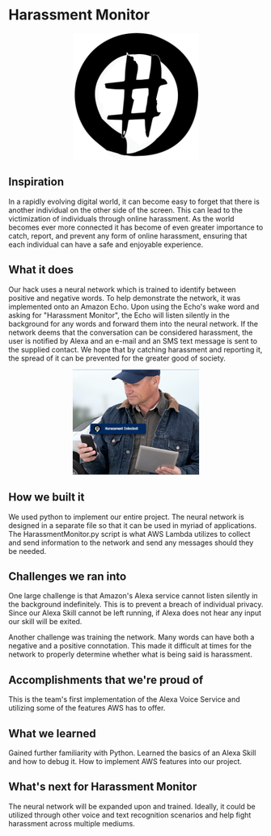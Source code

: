 # Harassment Monitor

<p align="center">
  <img src="https://raw.githubusercontent.com/hdubel94/Hack2017/master/images/HHLogo.png" alt="Hack Harassment Monitor" width="250px"/>
</p>

## Inspiration
In a rapidly evolving digital world, it can become easy to forget that there is another individual on the other side of the screen. This can lead to the victimization of individuals through online harassment. As the world becomes ever more connected it has become of even greater importance to catch, report, and prevent any form of online harassment, ensuring that each individual can have a safe and enjoyable experience.

## What it does
Our hack uses a neural network which is trained to identify between positive and negative words. To help demonstrate the network, it was implemented onto an Amazon Echo. Upon using the Echo's wake word and asking for "Harassment Monitor", the Echo will listen silently in the background for any words and forward them into the neural network. If the network deems that the conversation can be considered harassment, the user is notified by Alexa and an e-mail and an SMS text message is sent to the supplied contact. We hope that by catching harassment and reporting it, the spread of it can be prevented for the greater good of society.

<p align="center">
  <img src="https://raw.githubusercontent.com/hdubel94/Hack2017/master/images/OldGuy.png" alt="Hack Harassment Monitor Message" width="250px"/>
</p>

## How we built it
We used python to implement our entire project. The neural network is designed in a separate file so that it can be used in myriad of applications. The HarassmentMonitor.py script is what AWS Lambda utilizes to collect and send information to the network and send any messages should they be needed.

## Challenges we ran into
One large challenge is that Amazon's Alexa service cannot listen silently in the background indefinitely. This is to prevent a breach of individual privacy. Since our Alexa Skill cannot be left running, if Alexa does not hear any input our skill will be exited.

Another challenge was training the network. Many words can have both a negative and a positive connotation. This made it difficult at times for the network to properly determine whether what is being said is harassment.

## Accomplishments that we're proud of
This is the team's first implementation of the Alexa Voice Service and utilizing some of the features AWS has to offer.

## What we learned
Gained further familiarity with Python. Learned the basics of an Alexa Skill and how to debug it. How to implement AWS features into our project.

## What's next for Harassment Monitor
The neural network will be expanded upon and trained. Ideally, it could be utilized through other voice and text recognition scenarios and help fight harassment across multiple mediums.